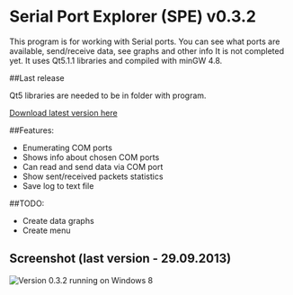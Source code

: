 Serial Port Explorer (SPE) v0.3.2
====================

This program is for working with Serial ports. You can see what ports are available, send/receive data, see graphs and other info
It is not completed yet.
It uses Qt5.1.1 libraries and compiled with minGW 4.8.

##Last release

Qt5 libraries are needed to be in folder with program.

[Download latest version here](https://github.com/amorphix/serial-port-explorer/releases/tag/v0.3.2)

##Features:

* Enumerating COM ports
* Shows info about chosen COM ports
* Can read and send data via COM port
* Show sent/received packets statistics
* Save log to text file

##TODO:
* Create data graphs
* Create menu

## Screenshot (last version - 29.09.2013)
![](http://i.imgur.com/azpFTdO.png "Version 0.3.2 running on Windows 8")

